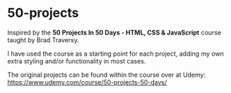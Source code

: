 # 50-projects

Inspired by the **50 Projects In 50 Days - HTML, CSS & JavaScript** course taught by
Brad Traversy.

I have used the course as a starting point for each project, adding my own extra styling
and/or functionality in most cases.

The original projects can be found within the course over at Udemy:
https://www.udemy.com/course/50-projects-50-days/
